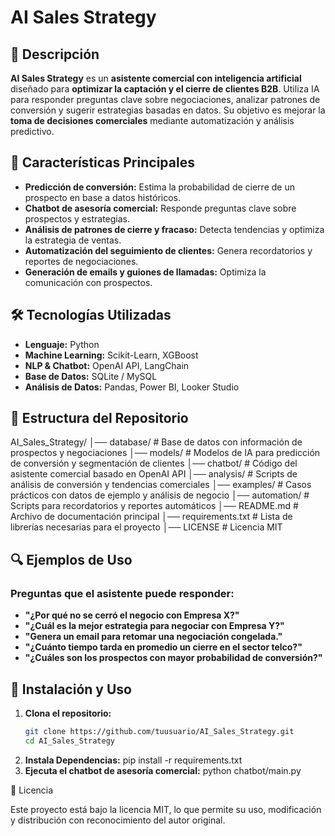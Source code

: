 # AI Sales Strategy

## 📌 Descripción
**AI Sales Strategy** es un **asistente comercial con inteligencia artificial** diseñado para **optimizar la captación y el cierre de clientes B2B**. Utiliza IA para responder preguntas clave sobre negociaciones, analizar patrones de conversión y sugerir estrategias basadas en datos. Su objetivo es mejorar la **toma de decisiones comerciales** mediante automatización y análisis predictivo.

## 🚀 Características Principales
- **Predicción de conversión:** Estima la probabilidad de cierre de un prospecto en base a datos históricos.
- **Chatbot de asesoría comercial:** Responde preguntas clave sobre prospectos y estrategias.
- **Análisis de patrones de cierre y fracaso:** Detecta tendencias y optimiza la estrategia de ventas.
- **Automatización del seguimiento de clientes:** Genera recordatorios y reportes de negociaciones.
- **Generación de emails y guiones de llamadas:** Optimiza la comunicación con prospectos.

## 🛠 Tecnologías Utilizadas
- **Lenguaje:** Python
- **Machine Learning:** Scikit-Learn, XGBoost
- **NLP & Chatbot:** OpenAI API, LangChain
- **Base de Datos:** SQLite / MySQL
- **Análisis de Datos:** Pandas, Power BI, Looker Studio

## 📂 Estructura del Repositorio
AI_Sales_Strategy/ │── database/ # Base de datos con información de prospectos y negociaciones │── models/ # Modelos de IA para predicción de conversión y segmentación de clientes │── chatbot/ # Código del asistente comercial basado en OpenAI API │── analysis/ # Scripts de análisis de conversión y tendencias comerciales │── examples/ # Casos prácticos con datos de ejemplo y análisis de negocio │── automation/ # Scripts para recordatorios y reportes automáticos │── README.md # Archivo de documentación principal │── requirements.txt # Lista de librerías necesarias para el proyecto │── LICENSE # Licencia MIT


## 🔍 Ejemplos de Uso
### Preguntas que el asistente puede responder:
- **"¿Por qué no se cerró el negocio con Empresa X?"**
- **"¿Cuál es la mejor estrategia para negociar con Empresa Y?"**
- **"Genera un email para retomar una negociación congelada."**
- **"¿Cuánto tiempo tarda en promedio un cierre en el sector telco?"**
- **"¿Cuáles son los prospectos con mayor probabilidad de conversión?"**

## 🚀 Instalación y Uso
1. **Clona el repositorio:**
   ```bash
   git clone https://github.com/tuusuario/AI_Sales_Strategy.git
   cd AI_Sales_Strategy
2. **Instala Dependencias:**
pip install -r requirements.txt
3. **Ejecuta el chatbot de asesoría comercial:**
python chatbot/main.py


📌 Licencia

Este proyecto está bajo la licencia MIT, lo que permite su uso, modificación y distribución con reconocimiento del autor original.
